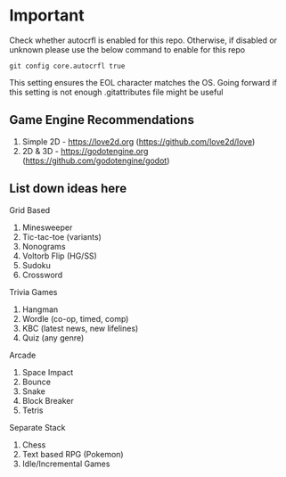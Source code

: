 # Important

Check whether autocrfl is enabled for this repo. Otherwise, if disabled or unknown please use the below command to enable for this repo

```text
git config core.autocrfl true
```

This setting ensures the EOL character matches the OS. Going forward if this setting is not enough .gitattributes file might be useful

## Game Engine Recommendations
1. Simple 2D - https://love2d.org (https://github.com/love2d/love)
2. 2D & 3D - https://godotengine.org (https://github.com/godotengine/godot)

## List down ideas here
Grid Based
1. Minesweeper
2. Tic-tac-toe (variants)
3. Nonograms
4. Voltorb Flip (HG/SS)
5. Sudoku
6. Crossword

Trivia Games
1. Hangman
2. Wordle (co-op, timed, comp)
3. KBC (latest news, new lifelines)
4. Quiz (any genre)

Arcade
1. Space Impact
2. Bounce
3. Snake
4. Block Breaker
5. Tetris

Separate Stack
1. Chess
2. Text based RPG (Pokemon)
3. Idle/Incremental Games
